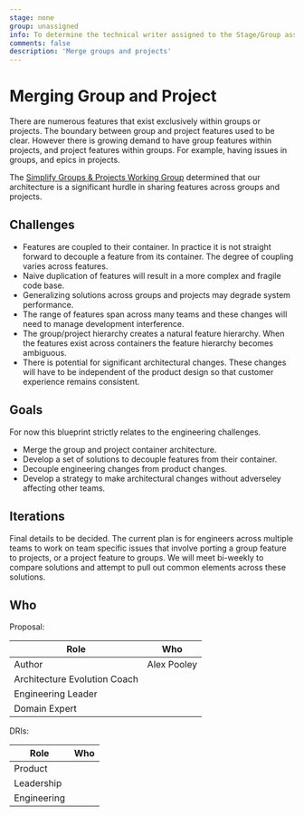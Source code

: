 ```yaml
---
stage: none
group: unassigned
info: To determine the technical writer assigned to the Stage/Group associated with this page, see https://about.gitlab.com/handbook/engineering/ux/technical-writing/#assignments
comments: false
description: 'Merge groups and projects'
---
```


# Merging Group and Project

There are numerous features that exist exclusively within groups or
projects. The boundary between group and project features used to be clear.
However there is growing demand to have group features within projects, and
project features within groups. For example, having issues in groups, and epics
in projects.

The [Simplify Groups & Projects Working Group](https://about.gitlab.com/company/team/structure/working-groups/simplify-groups-and-projects/)
determined that our architecture is a significant hurdle in sharing features across groups and projects.

## Challenges

- Features are coupled to their container. In practice it is not straight forward to decouple a feature from its container. The degree of coupling varies across features.
- Naive duplication of features will result in a more complex and fragile code base.
- Generalizing solutions across groups and projects may degrade system performance.
- The range of features span across many teams and these changes will need to manage development interference.
- The group/project hierarchy creates a natural feature hierarchy. When the features exist across containers the feature hierarchy becomes ambiguous.
- There is potential for significant architectural changes. These changes will have to be independent of the product design so that customer experience remains consistent.

## Goals

For now this blueprint strictly relates to the engineering challenges.

- Merge the group and project container architecture.
- Develop a set of solutions to decouple features from their container.
- Decouple engineering changes from product changes.
- Develop a strategy to make architectural changes without adverseley affecting other teams.

## Iterations

Final details to be decided. The current plan is for engineers across multiple
teams to work on team specific issues that involve porting a group feature to
projects, or a project feature to groups. We will meet bi-weekly to compare solutions
and attempt to pull out common elements across these solutions. 

## Who

Proposal:

<!-- vale gitlab.Spelling = NO -->

| Role                         | Who
|------------------------------|-------------------------|
| Author                       |    Alex Pooley          |
| Architecture Evolution Coach |                         |
| Engineering Leader           |                         |
| Domain Expert                |                         |

<!-- vale gitlab.Spelling = YES -->

DRIs:

<!-- vale gitlab.Spelling = NO -->

| Role                         | Who
|------------------------------|------------------------|
| Product                      |                        |
| Leadership                   |                        |
| Engineering                  |                        |

<!-- vale gitlab.Spelling = YES -->
